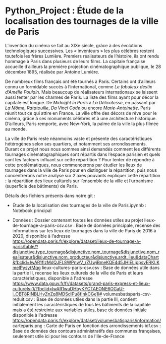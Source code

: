 # Python_Project : Étude de la localisation des tournages de la ville de Paris

L’invention du cinéma se fait au XIXe siècle, grâce à des évolutions technologiques successives. Les « inventeurs » les plus célèbres restent toutefois les frères Lumière. Premiers réalisateurs de l’histoire, ils ont rendu hommage à Paris dans plusieurs de leurs films. La capitale française accueille d’ailleurs la première projection cinématographique publique, le 28 décembre 1895, réalisée par Antoine Lumière. 

De nombreux films français ont été tournés à Paris. Certains ont d’ailleurs connu un formidable succès à l’international, comme *Le fabuleux destin d’Amélie Poulain*. Mais beaucoup de réalisateurs internationaux se laissent aussi tenter par les charmes de Paris. La liste des films ayant pour décor la capitale est longue. De *Midnight in Paris* à *La Délicatesse*, en passant par *La Môme*, *Ratatouille*, *Da Vinci Code* ou encore *Marie-Antoinette*. Paris réunit tout ce qui attire en France. La ville offre des décors de rêve pour le cinéma, grâce à ses monuments célèbres et à une architecture historique. D’ailleurs, Paris remporte, avec New-York, la palme de la ville la plus filmée au monde.

La ville de Paris reste néanmoins vaste et présente des caractéristiques hétérogènes selon ses quartiers, et notamment ses arrondissements. Durant ce projet nous nous sommes ainsi demandés comment les différents tournages cinématographiques sont répartis dans l’espace parisien et quels sont les facteurs influant sur cette répartition ? Pour tenter de répondre à cette problématiques, nous commencerons par étudier les lieux de tournages dans la ville de Paris pour en distinguer la répartition, puis nous concentrerons notre analyse sur 2 axes pouvants expliquer cette répartition : la répartition des lieux culturels sur l’ensemble de la ville et l’urbanisme (superficie des bâtiments) de Paris.


Détails des fichiers présents dans notre git :

- Étude de la localisation des tournages de la ville de Paris.ipynnb : Notebook principal

- Données : Dossier contenant toutes les données utiles au projet
    lieux-de-tournage-a-paris-csv.csv : Base de données principale, recense des informations sur les lieux de tournages dans la ville de Paris de 2016 à 2020,    disponible à l'adresse https://opendata.paris.fr/explore/dataset/lieux-de-tournage-a-paris/table/?disjunctive.type_tournage&disjunctive.nom_tournage&disjunctive.nom_realisateur&disjunctive.nom_producteur&disjunctive.ardt_lieu&dataChart&fbclid=IwAR1fIzMdQJFL8WPnwV_rZUwjBmeKQE4d5JHIELippsvERKLKmelPysytMqg
    lieux-cultures-paris-csv.csv : Base de données utile dans la partie II, recense les lieux culturels de la ville de Paris et leurs caractéristiques, disponible à l'adresse https://www.data.gouv.fr/fr/datasets/grand-paris-express-et-lieux-culturels-1/?fbclid=IwAR1wuDHbyKYCTAEONE6OGaU-i_OBT8RiNBLHvZnZq8MDSdlPu8fInkCGe1I#
    volumesbatisparis-csv-reduit.csv : Base de données utiles dans la partie III, contient initialement les caractéristiques de tous les bâtiments de la capitale mais a été restreinte aux variables utiles, base de données initiale disponible à l'adresse https://opendata.paris.fr/explore/dataset/volumesbatisparis/information/
    carteparis.png : Carte de Paris en fonction des arrondissements
    idf.csv : Base de données des contours administratifs des communes françaises, seulement utile ici pour les contours de l'Ile-de-France
